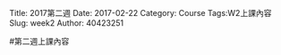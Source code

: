 Title: 2017第二週
Date: 2017-02-22
Category: Course
Tags:W2上課內容
Slug: week2
Author: 40423251


#第二週上課內容


